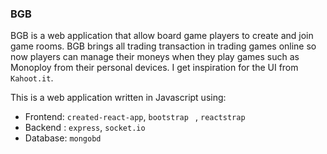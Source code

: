 ### BGB

BGB is a web application that allow board game players to create and join game rooms. BGB brings all trading transaction in trading games online so now players can manage their moneys when they play games such as Monoploy from their personal devices. I get inspiration for the UI from `Kahoot.it`.

This is a web application written in Javascript using: 
- Frontend:    `created-react-app`, `bootstrap ` , `reactstrap`
- Backend : `express`, `socket.io`
- Database: `mongobd`
